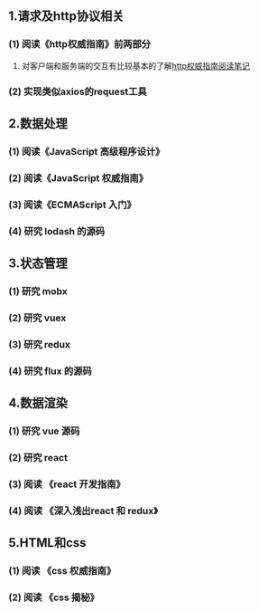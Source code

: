 ## 1.请求及http协议相关
### (1) 阅读《http权威指南》前两部分

1. 对客户端和服务端的交互有比较基本的了解[http权威指南阅读笔记](https://github.com/yukaigmm/front-end-study/blob/master/01-request/http%E6%9D%83%E5%A8%81%E6%8C%87%E5%8D%97-%E9%98%85%E8%AF%BB%E7%AC%94%E8%AE%B0.md)

### (2) 实现类似axios的request工具
## 2.数据处理
### (1) 阅读《JavaScript 高级程序设计》
### (2) 阅读《JavaScript 权威指南》
### (3) 阅读《ECMAScript 入门》
### (4) 研究 lodash 的源码
## 3.状态管理
### (1) 研究 mobx
### (2) 研究 vuex
### (3) 研究 redux
### (4) 研究 flux 的源码
## 4.数据渲染
### (1) 研究 vue 源码
### (2) 研究 react
### (3) 阅读 《react 开发指南》
### (4) 阅读 《深入浅出react 和 redux》
## 5.HTML和css
### (1) 阅读 《css 权威指南》
### (2) 阅读 《css 揭秘》